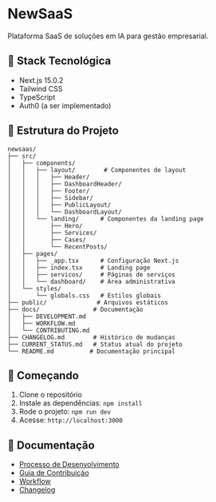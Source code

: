 # NewSaaS

Plataforma SaaS de soluções em IA para gestão empresarial.

## 🚀 Stack Tecnológica

- Next.js 15.0.2
- Tailwind CSS
- TypeScript
- Auth0 (a ser implementado)

## 📁 Estrutura do Projeto

```
newsaas/
├── src/
│   ├── components/
│   │   ├── layout/        # Componentes de layout
│   │   │   ├── Header/
│   │   │   ├── DashboardHeader/
│   │   │   ├── Footer/
│   │   │   ├── Sidebar/
│   │   │   ├── PublicLayout/
│   │   │   └── DashboardLayout/
│   │   └── landing/      # Componentes da landing page
│   │       ├── Hero/
│   │       ├── Services/
│   │       ├── Cases/
│   │       └── RecentPosts/
│   ├── pages/
│   │   ├── _app.tsx      # Configuração Next.js
│   │   ├── index.tsx     # Landing page
│   │   ├── servicos/     # Páginas de serviços
│   │   └── dashboard/    # Área administrativa
│   └── styles/
│       └── globals.css   # Estilos globais
├── public/              # Arquivos estáticos
├── docs/               # Documentação
│   ├── DEVELOPMENT.md
│   ├── WORKFLOW.md
│   └── CONTRIBUTING.md
├── CHANGELOG.md        # Histórico de mudanças
├── CURRENT_STATUS.md   # Status atual do projeto
└── README.md          # Documentação principal
```

## 🚀 Começando

1. Clone o repositório
2. Instale as dependências: `npm install`
3. Rode o projeto: `npm run dev`
4. Acesse: `http://localhost:3000`

## 📝 Documentação

- [Processo de Desenvolvimento](docs/DEVELOPMENT.md)
- [Guia de Contribuição](docs/CONTRIBUTING.md)
- [Workflow](docs/WORKFLOW.md)
- [Changelog](CHANGELOG.md)
